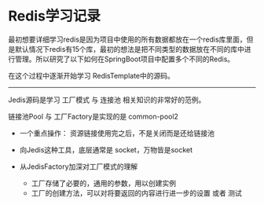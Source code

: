 # Redis学习记录

最初想要详细学习redis是因为项目中使用的所有数据都放在一个redis库里面，但是默认情况下redis有15个库，最初的想法是把不同类型的数据放在不同的库中进行管理。所以研究了以下如何在SpringBoot项目中配置多个不同的Redis。

在这个过程中逐渐开始学习 RedisTemplate中的源码。

-----------------------------

Jedis源码是学习 工厂模式 与 连接池 相关知识的非常好的范例。

链接池Pool 与 工厂Factory是实现的是 common-pool2 

- 一个重点操作： 资源链接使用完之后，不是关闭而是还给链接池

- 向Jedis这种工具，底层通常是 socket，万物皆是socket

- 从JedisFactory加深对工厂模式的理解
  - 工厂存储了必要的，通用的参数，用以创建实例
  - 工厂的创建方法，可以对将要返回的内容进行进一步的设置 或者 测试

